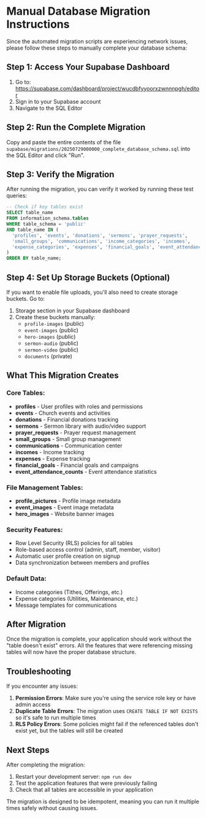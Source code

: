 # Manual Database Migration Instructions

Since the automated migration scripts are experiencing network issues, please follow these steps to manually complete your database schema:

## Step 1: Access Your Supabase Dashboard

1. Go to: https://supabase.com/dashboard/project/wucdbfyyoorxzwnnnpgh/editor
2. Sign in to your Supabase account
3. Navigate to the SQL Editor

## Step 2: Run the Complete Migration

Copy and paste the entire contents of the file `supabase/migrations/20250729000000_complete_database_schema.sql` into the SQL Editor and click "Run".

## Step 3: Verify the Migration

After running the migration, you can verify it worked by running these test queries:

```sql
-- Check if key tables exist
SELECT table_name 
FROM information_schema.tables 
WHERE table_schema = 'public' 
AND table_name IN (
  'profiles', 'events', 'donations', 'sermons', 'prayer_requests',
  'small_groups', 'communications', 'income_categories', 'incomes',
  'expense_categories', 'expenses', 'financial_goals', 'event_attendance_counts'
)
ORDER BY table_name;
```

## Step 4: Set Up Storage Buckets (Optional)

If you want to enable file uploads, you'll also need to create storage buckets. Go to:

1. Storage section in your Supabase dashboard
2. Create these buckets manually:
   - `profile-images` (public)
   - `event-images` (public)
   - `hero-images` (public)
   - `sermon-audio` (public)
   - `sermon-video` (public)
   - `documents` (private)

## What This Migration Creates

### Core Tables:
- **profiles** - User profiles with roles and permissions
- **events** - Church events and activities
- **donations** - Financial donations tracking
- **sermons** - Sermon library with audio/video support
- **prayer_requests** - Prayer request management
- **small_groups** - Small group management
- **communications** - Communication center
- **incomes** - Income tracking
- **expenses** - Expense tracking
- **financial_goals** - Financial goals and campaigns
- **event_attendance_counts** - Event attendance statistics

### File Management Tables:
- **profile_pictures** - Profile image metadata
- **event_images** - Event image metadata
- **hero_images** - Website banner images

### Security Features:
- Row Level Security (RLS) policies for all tables
- Role-based access control (admin, staff, member, visitor)
- Automatic user profile creation on signup
- Data synchronization between members and profiles

### Default Data:
- Income categories (Tithes, Offerings, etc.)
- Expense categories (Utilities, Maintenance, etc.)
- Message templates for communications

## After Migration

Once the migration is complete, your application should work without the "table doesn't exist" errors. All the features that were referencing missing tables will now have the proper database structure.

## Troubleshooting

If you encounter any issues:

1. **Permission Errors**: Make sure you're using the service role key or have admin access
2. **Duplicate Table Errors**: The migration uses `CREATE TABLE IF NOT EXISTS` so it's safe to run multiple times
3. **RLS Policy Errors**: Some policies might fail if the referenced tables don't exist yet, but the tables will still be created

## Next Steps

After completing the migration:

1. Restart your development server: `npm run dev`
2. Test the application features that were previously failing
3. Check that all tables are accessible in your application

The migration is designed to be idempotent, meaning you can run it multiple times safely without causing issues. 